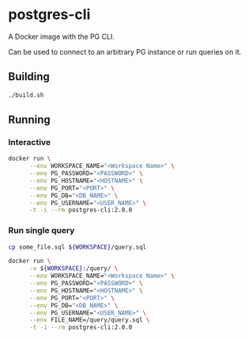 # postgres-cli

A Docker image with the PG CLI.

Can be used to connect to an arbitrary PG instance or run queries on it.

## Building

```bash
./build.sh
```

## Running

### Interactive

```bash
docker run \
      --env WORKSPACE_NAME="<Workspace Name>" \
      --env PG_PASSWORD="<PASSWORD>" \
      --env PG_HOSTNAME="<HOSTNAME>" \
      --env PG_PORT="<PORT>" \
      --env PG_DB="<DB_NAME>" \
      --env PG_USERNAME="<USER_NAME>" \
      -t -i --rm postgres-cli:2.0.0
```

### Run single query

```bash
cp some_file.sql ${WORKSPACE}/query.sql

docker run \
      -v ${WORKSPACE}:/query/ \
      --env WORKSPACE_NAME="<Workspace Name>" \
      --env PG_PASSWORD="<PASSWORD>" \
      --env PG_HOSTNAME="<HOSTNAME>" \
      --env PG_PORT="<PORT>" \
      --env PG_DB="<DB_NAME>" \
      --env PG_USERNAME="<USER_NAME>" \
      --env FILE_NAME=/query/query.sql \
      -t -i --rm postgres-cli:2.0.0
```

